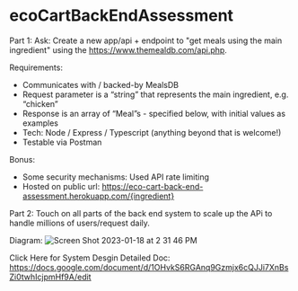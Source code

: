 # ecoCartBackEndAssessment
Part 1: 
Ask: Create a new app/api + endpoint to "get meals using the main ingredient" using the https://www.themealdb.com/api.php.

Requirements:
- Communicates with / backed-by MealsDB
- Request parameter is a “string” that represents the main ingredient, e.g. “chicken”
- Response is an array of “Meal”s - specified below, with initial values as examples
- Tech: Node / Express / Typescript (anything beyond that is welcome!)
- Testable via Postman

Bonus:
- Some security mechanisms:
  Used API rate limiting 
- Hosted on public url: 
https://eco-cart-back-end-assessment.herokuapp.com/{ingredient}


Part 2: 
Touch on all parts of the back end system to scale up the APi to handle millions of users/request daily. 

Diagram: 
![Screen Shot 2023-01-18 at 2 31 46 PM](https://user-images.githubusercontent.com/35667060/213326631-5875e948-f02f-4814-a3de-5807158f428b.png)

Click Here for System Desgin Detailed Doc: https://docs.google.com/document/d/1OHvkS6RGAnq9Gzmjx6cQJJi7XnBsZi0twhIcjpmHf9A/edit
